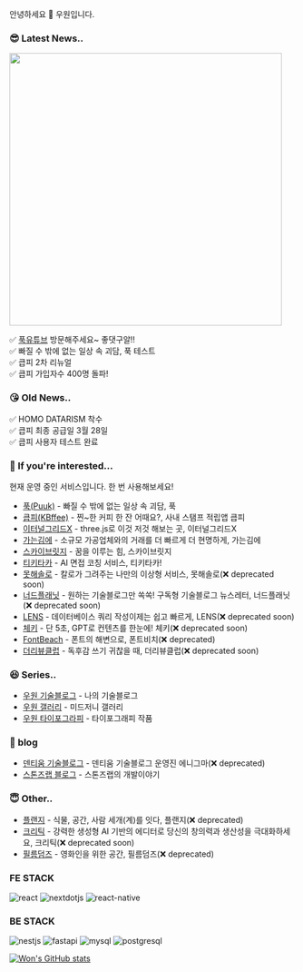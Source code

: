 안녕하세요 👏
우원입니다.

### 😎 Latest News..

<a href="https://www.puuk.in/story/purification" target="_blank">
<img src="https://www.puuk.in/og-images/purification.png" width="480"/>
</a>

✅ [푹유튜브](https://www.youtube.com/channel/UCCojqjyqe_0sNP-oHt6f7Zg) 방문해주세요~ 좋댓구알!!  
✅ 빠질 수 밖에 없는 일상 속 괴담, 푹 테스트  
✅ 큽피 2차 리뉴얼  
✅ 큽피 가입자수 400명 돌파!

### 😘 Old News..
✅ HOMO DATARISM 착수  
✅ 큽피 최종 공급일 3월 28일  
✅ 큽피 사용자 테스트 완료  

### 🥳 If you're interested...
현재 운영 중인 서비스입니다. 한 번 사용해보세요!

- [푹(Puuk)](https://puuk.in) - 빠질 수 밖에 없는 일상 속 괴담, 푹
- [큽피(KBffee)](https://github.com/thewoowon/KBffee) - 찐~한 커피 한 잔 어때요?, 사내 스탬프 적립앱 큽피
- [이터널그리드X](https://eternalgridx.com) - three.js로 이것 저것 해보는 곳, 이터널그리드X
- [가는김에](https://lululala.at) - 소규모 가공업체와의 거래를 더 빠르게 더 현명하게, 가는김에
- [스카이브릿지](https://skybrg.io) - 꿈을 이루는 힘, 스카이브릿지
- [티키타카](https://tikitaka.chat) - AI 면접 코칭 서비스, 티키타카!
- [못해솔로](https://mosol.life) - 칼로가 그려주는 나만의 이상형 서비스, 못해솔로(❌ deprecated soon)
- [너드플래닛](https://nerdplanet.app) - 원하는 기술블로그만 쏙쏙! 구독형 기술블로그 뉴스레터, 너드플래닛(❌ deprecated soon)
- [LENS](https://lensql.chat) - 데이터베이스 쿼리 작성이제는 쉽고 빠르게, LENS(❌ deprecated soon)
- [체키](https://checky.im) - 단 5초, GPT로 컨텐츠를 한눈에! 체키(❌ deprecated soon)
- [FontBeach](https://fontbeach.com) - 폰트의 해변으로, 폰트비치(❌ deprecated)
- [더리뷰클럽](https://thereview.club) - 독후감 쓰기 귀찮을 때, 더리뷰클럽(❌ deprecated soon)

### 😆 Series..
- [우원 기술블로그](https://thewoowon.com) - 나의 기술블로그
- [우원 갤러리](https://thewoowon.gallery) - 미드저니 갤러리
- [우원 타이포그라피](https://thewoowon.studio) - 타이포그래피 작품

### 🥸 blog
- [덴티움 기술블로그](https://dentium.tech) - 덴티움 기술블로그 운영진 에니그마(❌ deprecated)
- [스톤즈랩 블로그](https://stoneslab.blog) - 스톤즈랩의 개발이야기

### 😇 Other..
- [플랜지](https://planzy.im) - 식물, 공간, 사람 세개(계)를 잇다, 플랜지(❌ deprecated)
- [크리틱](https://kritic.news) - 강력한 생성형 AI 기반의 에디터로 당신의 창의력과 생산성을 극대화하세요, 크리틱(❌ deprecated soon)
- [필름덤즈](https://filmdoms.studio) - 영화인을 위한 공간, 필름덤즈(❌ deprecated)

<h3>FE STACK</h3>
<p>
  <img alt="react" src ="https://img.shields.io/badge/react-61DAFB.svg?&style=for-the-badge&logo=react&logoColor=white"/>
  <img alt="nextdotjs" src ="https://img.shields.io/badge/nextdotjs-000000.svg?&style=for-the-badge&logo=nextdotjs&logoColor=white"/>
  <img alt="react-native" src ="https://img.shields.io/badge/reactnative-0014AD.svg?&style=for-the-badge&logo=react&logoColor=white"/>
</p>
<h3>BE STACK</h3>
<p>
<img alt="nestjs" src ="https://img.shields.io/badge/nestjs-E0234E.svg?&style=for-the-badge&logo=nestjs&logoColor=white"/>
<img alt="fastapi" src ="https://img.shields.io/badge/fastapi-000000.svg?&style=for-the-badge&logo=fastapi&logoColor=white"/>
<img alt="mysql" src ="https://img.shields.io/badge/mysql-4479A1.svg?&style=for-the-badge&logo=mysql&logoColor=white"/>
<img alt="postgresql" src ="https://img.shields.io/badge/postgresql-4169E1.svg?&style=for-the-badge&logo=postgresql&logoColor=white"/>
</p>

[![Won's GitHub stats](https://github-readme-stats.vercel.app/api?username=thewoowon)](https://github.com/anuraghazra/github-readme-stats)


